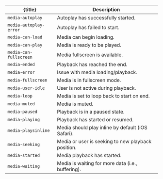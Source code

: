 <script>
export let title = 'Attribute';
</script>

| {title}                | Description                                        |
| ---------------------- | -------------------------------------------------- |
| `media-autoplay`       | Autoplay has successfully started.                 |
| `media-autoplay-error` | Autoplay has failed to start.                      |
| `media-can-load`       | Media can begin loading.                           |
| `media-can-play`       | Media is ready to be played.                       |
| `media-can-fullscreen` | Media fullscreen is available.                     |
| `media-ended`          | Playback has reached the end.                      |
| `media-error`          | Issue with media loading/playback.                 |
| `media-fullscreen`     | Media is in fullscreen mode.                       |
| `media-user-idle`      | User is not active during playback.                |
| `media-loop`           | Media is set to loop back to start on end.         |
| `media-muted`          | Media is muted.                                    |
| `media-paused`         | Playback is in a paused state.                     |
| `media-playing`        | Playback has started or resumed.                   |
| `media-playsinline`    | Media should play inline by default (iOS Safari).  |
| `media-seeking`        | Media or user is seeking to new playback position. |
| `media-started`        | Media playback has started.                        |
| `media-waiting`        | Media is waiting for more data (i.e., buffering).  |
